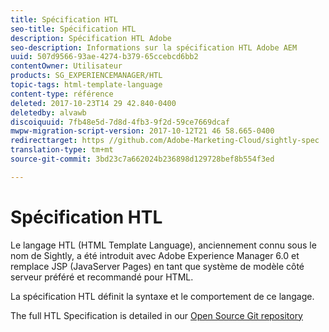 ```yaml
---
title: Spécification HTL
seo-title: Spécification HTL
description: Spécification HTL Adobe
seo-description: Informations sur la spécification HTL Adobe AEM
uuid: 507d9566-93ae-4274-b379-65ccebcd6bb2
contentOwner: Utilisateur
products: SG_EXPERIENCEMANAGER/HTL
topic-tags: html-template-language
content-type: référence
deleted: 2017-10-23T14 29 42.840-0400
deletedby: alvawb
discoiquuid: 7fb48e5d-7d8d-4fb3-9f2d-59ce7669dcaf
mwpw-migration-script-version: 2017-10-12T21 46 58.665-0400
redirecttarget: https //github.com/Adobe-Marketing-Cloud/sightly-spec
translation-type: tm+mt
source-git-commit: 3bd23c7a662024b236898d129728bef8b554f3ed

---
```



# Spécification HTL

Le langage HTL (HTML Template Language), anciennement connu sous le nom de Sightly, a été introduit avec Adobe Experience Manager 6.0 et remplace JSP (JavaServer Pages) en tant que système de modèle côté serveur préféré et recommandé pour HTML.

La spécification HTL définit la syntaxe et le comportement de ce langage.

The full HTL Specification is detailed in our [Open Source Git repository](https://github.com/adobe/htl-spec)
